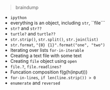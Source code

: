 > braindump

* ```ipython```
* everything is an object, including ```str```, ``file```
* ```str?``` and ```str??```
* ```turtle?``` and ```turtle??```
* ```str.strip()```, ```str.split()```, ```str.join(list)```
* ```str.format```, ```"{0} {1}".format("one", "two")```
* Iterating over lists ```for-in-iterable```
* Creating a text file with some text
* Creating ```file``` object using ```open```
* ```file.?```, ```file.readlines?```
* Funcation composition f(g(h(input)))
* ```for-in-lines```, ```if len(line.strip()) > 0```
* ```enumerate``` and ```reversed```
